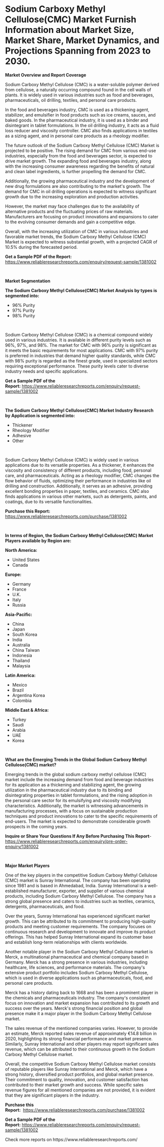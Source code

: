 <p><h1>Sodium Carboxy Methyl Cellulose(CMC) Market Furnish Information about Market Size, Market Share, Market Dynamics, and Projections Spanning from 2023 to 2030.</h1></p><p><strong>Market Overview and Report Coverage</strong></p>
<p><p>Sodium Carboxy Methyl Cellulose (CMC) is a water-soluble polymer derived from cellulose, a naturally occurring compound found in the cell walls of plants. It is widely used in various industries such as food and beverages, pharmaceuticals, oil drilling, textiles, and personal care products.</p><p>In the food and beverages industry, CMC is used as a thickening agent, stabilizer, and emulsifier in food products such as ice creams, sauces, and baked goods. In the pharmaceutical industry, it is used as a binder and disintegrant in tablet formulations. In the oil drilling industry, it acts as a fluid loss reducer and viscosity controller. CMC also finds applications in textiles as a sizing agent, and in personal care products as a rheology modifier.</p><p>The future outlook of the Sodium Carboxy Methyl Cellulose (CMC) Market is projected to be positive. The rising demand for CMC from various end-use industries, especially from the food and beverages sector, is expected to drive market growth. The expanding food and beverages industry, along with the increasing consumer awareness regarding the benefits of natural and clean label ingredients, is further propelling the demand for CMC.</p><p>Additionally, the growing pharmaceutical industry and the development of new drug formulations are also contributing to the market's growth. The demand for CMC in oil drilling operations is expected to witness significant growth due to the increasing exploration and production activities.</p><p>However, the market may face challenges due to the availability of alternative products and the fluctuating prices of raw materials. Manufacturers are focusing on product innovations and expansions to cater to the evolving consumer demands and gain a competitive edge.</p><p>Overall, with the increasing utilization of CMC in various industries and favorable market trends, the Sodium Carboxy Methyl Cellulose (CMC) Market is expected to witness substantial growth, with a projected CAGR of 10.5% during the forecasted period.</p></p>
<p><strong>Get a Sample PDF of the Report:</strong> <a href="https://www.reliableresearchreports.com/enquiry/request-sample/1381002">https://www.reliableresearchreports.com/enquiry/request-sample/1381002</a></p>
<p>&nbsp;</p>
<p><strong>Market Segmentation</strong></p>
<p><strong>The Sodium Carboxy Methyl Cellulose(CMC) Market Analysis by types is segmented into:</strong></p>
<p><ul><li>96% Purity</li><li>97% Purity</li><li>98% Purity</li></ul></p>
<p>&nbsp;</p>
<p><p>Sodium Carboxy Methyl Cellulose (CMC) is a chemical compound widely used in various industries. It is available in different purity levels such as 96%, 97%, and 98%. The market for CMC with 96% purity is significant as it meets the basic requirements for most applications. CMC with 97% purity is preferred in industries that demand higher quality standards, while CMC with 98% purity is regarded as the finest grade, used in specialized sectors requiring exceptional performance. These purity levels cater to diverse industry needs and specific applications.</p></p>
<p><strong>Get a Sample PDF of the Report:</strong>&nbsp;<a href="https://www.reliableresearchreports.com/enquiry/request-sample/1381002">https://www.reliableresearchreports.com/enquiry/request-sample/1381002</a></p>
<p>&nbsp;</p>
<p><strong>The Sodium Carboxy Methyl Cellulose(CMC) Market Industry Research by Application is segmented into:</strong></p>
<p><ul><li>Thickener</li><li>Rheology Modifier</li><li>Adhesive</li><li>Other</li></ul></p>
<p>&nbsp;</p>
<p><p>Sodium Carboxy Methyl Cellulose (CMC) is widely used in various applications due to its versatile properties. As a thickener, it enhances the viscosity and consistency of different products, including food, personal care, and pharmaceuticals. Acting as a rheology modifier, CMC changes the flow behavior of fluids, optimizing their performance in industries like oil drilling and construction. Additionally, it serves as an adhesive, providing excellent bonding properties in paper, textiles, and ceramics. CMC also finds applications in various other markets, such as detergents, paints, and coatings, due to its versatile functionalities.</p></p>
<p><strong>Purchase this Report:</strong>&nbsp; <a href="https://www.reliableresearchreports.com/purchase/1381002">https://www.reliableresearchreports.com/purchase/1381002</a></p>
<p>&nbsp;</p>
<p><strong>In terms of Region, the Sodium Carboxy Methyl Cellulose(CMC) Market Players available by Region are:</strong></p>
<p>
    <p> <strong> North America: </strong>
        <ul>
            <li>United States</li>
            <li>Canada</li>
        </ul>
        </p> 
    <p> <strong> Europe: </strong>
        <ul>
            <li>Germany</li>
            <li>France</li>
            <li>U.K.</li>
            <li>Italy</li>
            <li>Russia</li>
        </ul>
        </p> 
    <p> <strong> Asia-Pacific: </strong>
        <ul>
            <li>China</li>
            <li>Japan</li>
            <li>South Korea</li>
            <li>India</li>
            <li>Australia</li>
            <li>China Taiwan</li>
            <li>Indonesia</li>
            <li>Thailand</li>
            <li>Malaysia</li>
        </ul>
        </p> 
    <p> <strong> Latin America: </strong>
        <ul>
            <li>Mexico</li>
            <li>Brazil</li>
            <li>Argentina Korea</li>
            <li>Colombia</li>
        </ul>
        </p> 
    <p> <strong> Middle East & Africa: </strong>
        <ul>
            <li>Turkey</li>
            <li>Saudi</li>
            <li>Arabia</li>
            <li>UAE</li>
            <li>Korea</li>
        </ul>
    </p>
    </p>
<p>&nbsp;</p>
<p><strong>What are the Emerging Trends in the Global Sodium Carboxy Methyl Cellulose(CMC) market?</strong></p>
<p><p>Emerging trends in the global sodium carboxy methyl cellulose (CMC) market include the increasing demand from food and beverage industries for its application as a thickening and stabilizing agent, the growing utilization in the pharmaceutical industry due to its binding and disintegrating properties in tablet formulations, and the rising adoption in the personal care sector for its emulsifying and viscosity modifying characteristics. Additionally, the market is witnessing advancements in manufacturing processes, with a focus on sustainable production techniques and product innovations to cater to the specific requirements of end-users. The market is expected to demonstrate considerable growth prospects in the coming years.</p></p>
<p><strong>Inquire or Share Your Questions If Any Before Purchasing This Report</strong>- <a href="https://www.reliableresearchreports.com/enquiry/pre-order-enquiry/1381002">https://www.reliableresearchreports.com/enquiry/pre-order-enquiry/1381002</a></p>
<p>&nbsp;</p>
<p><strong>Major Market Players</strong></p>
<p><p>One of the key players in the competitive Sodium Carboxy Methyl Cellulose (CMC) market is Sunray International. The company has been operating since 1981 and is based in Ahmedabad, India. Sunray International is a well-established manufacturer, exporter, and supplier of various chemical products, including Sodium Carboxy Methyl Cellulose. The company has a strong global presence and caters to industries such as textiles, ceramics, detergents, pharmaceuticals, and food.</p><p>Over the years, Sunray International has experienced significant market growth. This can be attributed to its commitment to producing high-quality products and meeting customer requirements. The company focuses on continuous research and development to innovate and improve its product offerings. This has helped Sunray International expand its customer base and establish long-term relationships with clients worldwide.</p><p>Another notable player in the Sodium Carboxy Methyl Cellulose market is Merck, a multinational pharmaceutical and chemical company based in Germany. Merck has a strong presence in various industries, including healthcare, life sciences, and performance materials. The company's extensive product portfolio includes Sodium Carboxy Methyl Cellulose, which is used in diverse applications such as pharmaceuticals, food, and personal care products.</p><p>Merck has a history dating back to 1668 and has been a prominent player in the chemicals and pharmaceuticals industry. The company's consistent focus on innovation and market expansion has contributed to its growth and success over the years. Merck's strong financial position and global presence make it a major player in the Sodium Carboxy Methyl Cellulose market.</p><p>The sales revenue of the mentioned companies varies. However, to provide an estimate, Merck reported sales revenue of approximately €14.8 billion in 2020, highlighting its strong financial performance and market presence. Similarly, Sunray International and other players may report significant sales revenue, which can be attributed to their continuous growth in the Sodium Carboxy Methyl Cellulose market.</p><p>Overall, the competitive Sodium Carboxy Methyl Cellulose market consists of reputable players like Sunray International and Merck, which have a strong history, diversified product portfolios, and global market presence. Their commitment to quality, innovation, and customer satisfaction has contributed to their market growth and success. While specific sales revenue figures for all mentioned companies are not provided, it is evident that they are significant players in the industry.</p></p>
<p><strong>Purchase this Report:</strong>&nbsp;&nbsp;<a href="https://www.reliableresearchreports.com/purchase/1381002">https://www.reliableresearchreports.com/purchase/1381002</a></p>
<p></p>
<p><strong>Get a Sample PDF of the Report:</strong>&nbsp;<a href="https://www.reliableresearchreports.com/enquiry/request-sample/1381002">https://www.reliableresearchreports.com/enquiry/request-sample/1381002</a></p>
<p>Check more reports on https://www.reliableresearchreports.com/</p>